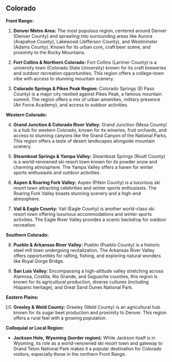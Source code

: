 ## Colorado

**Front Range:**

1. **Denver Metro Area:** The most populous region, centered around Denver (Denver County) and sprawling into surrounding areas like Aurora (Arapahoe County), Lakewood (Jefferson County), and Westminster (Adams County). Known for its urban core, craft beer scene, and proximity to the Rocky Mountains.

2. **Fort Collins & Northern Colorado:** Fort Collins (Larimer County) is a university town (Colorado State University) known for its craft breweries and outdoor recreation opportunities. This region offers a college-town vibe with access to stunning mountain scenery.

3. **Colorado Springs & Pikes Peak Region:** Colorado Springs (El Paso County) is a major city nestled against Pikes Peak, a famous mountain summit. The region offers a mix of urban amenities, military presence (Air Force Academy), and access to outdoor activities.

**Western Colorado:**

4. **Grand Junction & Colorado River Valley:** Grand Junction (Mesa County) is a hub for western Colorado, known for its wineries, fruit orchards, and access to stunning canyons like the Grand Canyon of the National Parks. This region offers a taste of desert landscapes alongside mountain scenery.

5. **Steamboat Springs & Yampa Valley:** Steamboat Springs (Routt County) is a world-renowned ski resort town known for its powder snow and charming atmosphere. The Yampa Valley offers a haven for winter sports enthusiasts and outdoor activities.

6. **Aspen & Roaring Fork Valley:** Aspen (Pitkin County) is a luxurious ski resort town attracting celebrities and winter sports enthusiasts. The Roaring Fork Valley boasts stunning scenery and a high-end atmosphere.

7. **Vail & Eagle County:** Vail (Eagle County) is another world-class ski resort town offering luxurious accommodations and winter sports activities. The Eagle River Valley provides a scenic backdrop for outdoor recreation.

**Southern Colorado:**

8. **Pueblo & Arkansas River Valley:** Pueblo (Pueblo County) is a historic steel mill town undergoing revitalization. The Arkansas River Valley offers opportunities for rafting, fishing, and exploring natural wonders like Royal Gorge Bridge.

9. **San Luis Valley:** Encompassing a high-altitude valley stretching across Alamosa, Costilla, Rio Grande, and Saguache counties, this region is known for its agricultural production, diverse cultures (including Hispanic heritage), and Great Sand Dunes National Park.

**Eastern Plains:**

10. **Greeley & Weld County:** Greeley (Weld County) is an agricultural hub known for its sugar beet production and proximity to Denver. This region offers a rural feel with a growing population.

**Colloquial or Local Region:**

- **Jackson Hole, Wyoming (border region):** While Jackson itself is in Wyoming, its role as a world-renowned ski resort town and gateway to Grand Teton National Park makes it a popular destination for Colorado visitors, especially those in the northern Front Range.
